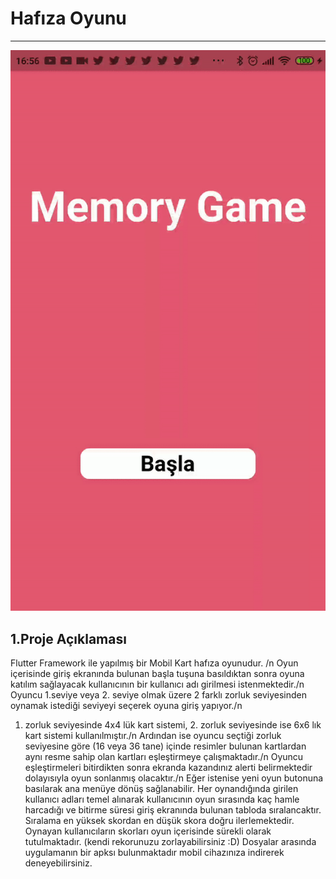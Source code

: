 # Hafıza Oyunu

---

![Memory Game Thumbnail](memory_game.gif)

## 1.Proje Açıklaması
Flutter Framework ile yapılmış bir Mobil Kart hafıza oyunudur. /n
Oyun içerisinde giriş ekranında bulunan başla tuşuna basıldıktan sonra oyuna katılım sağlayacak kullanıcının bir kullanıcı adı girilmesi istenmektedir./n
Oyuncu 1.seviye veya 2. seviye olmak üzere 2 farklı zorluk seviyesinden oynamak istediği seviyeyi seçerek oyuna giriş yapıyor./n
1. zorluk seviyesinde 4x4 lük kart sistemi, 2. zorluk seviyesinde ise 6x6 lık kart sistemi kullanılmıştır./n
Ardından ise oyuncu seçtiği zorluk seviyesine göre (16 veya 36 tane) içinde resimler bulunan kartlardan aynı resme sahip olan kartları eşleştirmeye çalışmaktadır./n
Oyuncu eşleştirmeleri bitirdikten sonra ekranda kazandınız alerti belirmektedir dolayısıyla oyun sonlanmış olacaktır./n
Eğer istenise yeni oyun butonuna basılarak ana menüye dönüş sağlanabilir.
Her oynandığında girilen kullanıcı adları temel alınarak kullanıcının oyun sırasında kaç hamle harcadığı ve bitirme süresi giriş ekranında bulunan tabloda sıralancaktır.
Sıralama en yüksek skordan en düşük skora doğru ilerlemektedir.
Oynayan kullanıcıların skorları oyun içerisinde sürekli olarak tutulmaktadır. (kendi rekorunuzu zorlayabilirsiniz :D)
Dosyalar arasında uygulamanın bir apksı bulunmaktadır mobil cihazınıza indirerek deneyebilirsiniz.
